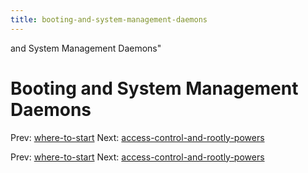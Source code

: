 ```yaml
---
title: booting-and-system-management-daemons
---
```


and System Management Daemons"

# Booting and System Management Daemons

Prev: [where-to-start](where-to-start.md) Next:
[access-control-and-rootly-powers](access-control-and-rootly-powers.md)

Prev: [where-to-start](where-to-start.md) Next:
[access-control-and-rootly-powers](access-control-and-rootly-powers.md)
